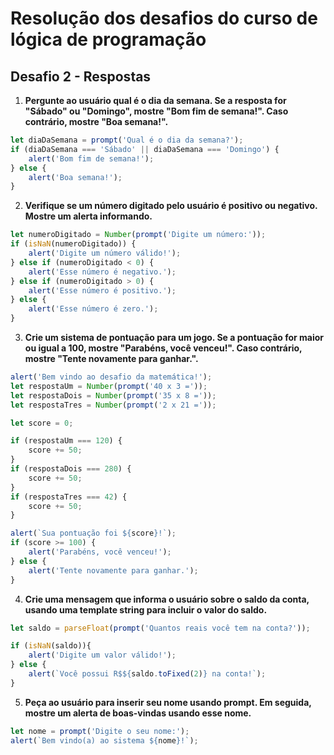 # Resolução dos desafios do curso de lógica de programação
## Desafio 2 - Respostas
1. **Pergunte ao usuário qual é o dia da semana. Se a resposta for "Sábado" ou "Domingo", mostre "Bom fim de semana!". Caso contrário, mostre "Boa semana!".**
```js
let diaDaSemana = prompt('Qual é o dia da semana?');
if (diaDaSemana === 'Sábado' || diaDaSemana === 'Domingo') {
    alert('Bom fim de semana!');
} else {
    alert('Boa semana!');
}
```
2. **Verifique se um número digitado pelo usuário é positivo ou negativo. Mostre um alerta informando.**
```js
let numeroDigitado = Number(prompt('Digite um número:'));
if (isNaN(numeroDigitado)) {
    alert('Digite um número válido!');
} else if (numeroDigitado < 0) {
    alert('Esse número é negativo.'); 
} else if (numeroDigitado > 0) {
    alert('Esse número é positivo.');
} else {
    alert('Esse número é zero.');
}
```
3. **Crie um sistema de pontuação para um jogo. Se a pontuação for maior ou igual a 100, mostre "Parabéns, você venceu!". Caso contrário, mostre "Tente novamente para ganhar.".**
```js
alert('Bem vindo ao desafio da matemática!');
let respostaUm = Number(prompt('40 x 3 ='));
let respostaDois = Number(prompt('35 x 8 ='));
let respostaTres = Number(prompt('2 x 21 ='));

let score = 0;

if (respostaUm === 120) {
    score += 50;
}
if (respostaDois === 280) {
    score += 50;
}
if (respostaTres === 42) {
    score += 50;
}

alert(`Sua pontuação foi ${score}!`);
if (score >= 100) {
    alert('Parabéns, você venceu!');
} else {
    alert('Tente novamente para ganhar.');
}
```
4. **Crie uma mensagem que informa o usuário sobre o saldo da conta, usando uma template string para incluir o valor do saldo.**
```js
let saldo = parseFloat(prompt('Quantos reais você tem na conta?'));

if (isNaN(saldo)){
    alert('Digite um valor válido!');
} else {
    alert(`Você possui R$${saldo.toFixed(2)} na conta!`);
}
```
5. **Peça ao usuário para inserir seu nome usando prompt. Em seguida, mostre um alerta de boas-vindas usando esse nome.**
```js
let nome = prompt('Digite o seu nome:');
alert(`Bem vindo(a) ao sistema ${nome}!`);
```
